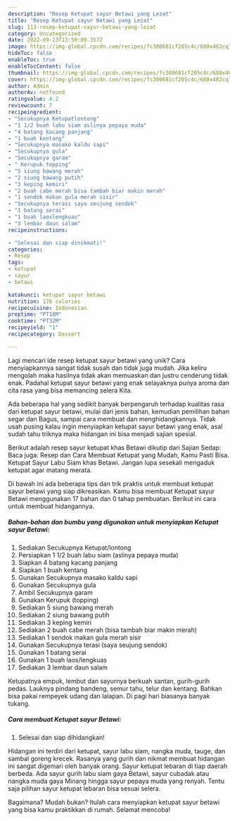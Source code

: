 ```yaml
---
description: "Resep Ketupat sayur Betawi yang Lezat"
title: "Resep Ketupat sayur Betawi yang Lezat"
slug: 113-resep-ketupat-sayur-betawi-yang-lezat
category: Uncategorized
date: 2022-09-23T13:59:09.357Z
image: https://img-global.cpcdn.com/recipes/fc300681cf205c4c/680x482cq70/ketupat-sayur-betawi-foto-resep-utama.jpg
hideToc: false
enableToc: true
enableTocContent: false
thumbnail: https://img-global.cpcdn.com/recipes/fc300681cf205c4c/680x482cq70/ketupat-sayur-betawi-foto-resep-utama.jpg
cover: https://img-global.cpcdn.com/recipes/fc300681cf205c4c/680x482cq70/ketupat-sayur-betawi-foto-resep-utama.jpg
author: Admin
authorAv: notfound
ratingvalue: 4.2
reviewcount: 7
recipeingredient:
- "Secukupnya Ketupatlontong"
- "1 1/2 buah labu siam aslinya pepaya muda"
- "4 batang kacang panjang"
- "1 buah kentang"
- "Secukupnya masako kaldu sapi"
- "Secukupnya gula"
- "Secukupnya garam"
- " Kerupuk topping"
- "5 siung bawang merah"
- "2 siung bawang putih"
- "3 keping kemiri"
- "2 buah cabe merah bisa tambah biar makin merah"
- "1 sendok makan gula merah sisir"
- "Secukupnya terasi saya seujung sendok"
- "1 batang serai"
- "1 buah laoslengkuas"
- "3 lembar daun salam"
recipeinstructions:

- "Selesai dan siap dinikmati!"
categories:
- Resep
tags:
- ketupat
- sayur
- betawi

katakunci: ketupat sayur betawi 
nutrition: 178 calories
recipecuisine: Indonesian
preptime: "PT18M"
cooktime: "PT32M"
recipeyield: "1"
recipecategory: Dessert

---
```





Lagi mencari ide resep ketupat sayur betawi yang unik? Cara menyiapkannya sangat tidak susah dan tidak juga mudah. Jika keliru mengolah maka hasilnya tidak akan memuaskan dan justru cenderung tidak enak. Padahal ketupat sayur betawi yang enak selayaknya punya aroma dan cita rasa yang bisa memancing selera Kita.





Ada beberapa hal yang sedikit banyak berpengaruh terhadap kualitas rasa dari ketupat sayur betawi, mulai dari jenis bahan, kemudian pemilihan bahan segar dan Bagus, sampai cara membuat dan menghidangkannya. Tidak usah pusing kalau ingin menyiapkan ketupat sayur betawi yang enak,      asal sudah tahu triknya maka hidangan ini bisa menjadi sajian spesial.














Berikut adalah resep sayur ketupat khas Betawi dikutip dari Sajian Sedap: Baca juga: Resep dan Cara Membuat Ketupat yang Mudah, Kamu Pasti Bisa. Ketupat Sayur Labu Siam khas Betawi. Jangan lupa sesekali mengaduk ketupat agar matang merata.






Di bawah ini ada beberapa tips dan trik praktis untuk membuat ketupat sayur betawi yang siap dikreasikan. Kamu bisa membuat Ketupat sayur Betawi menggunakan 17 bahan dan 0 tahap pembuatan. Berikut ini cara untuk membuat hidangannya.

<!--inarticleads1-->

##### Bahan-bahan dan bumbu yang digunakan untuk menyiapkan Ketupat sayur Betawi:

1. Sediakan Secukupnya Ketupat/lontong
1. Persiapkan 1 1/2 buah labu siam (aslinya pepaya muda)
1. Siapkan 4 batang kacang panjang
1. Siapkan 1 buah kentang
1. Gunakan Secukupnya masako kaldu sapi
1. Gunakan Secukupnya gula
1. Ambil Secukupnya garam
1. Gunakan  Kerupuk (topping)
1. Sediakan 5 siung bawang merah
1. Sediakan 2 siung bawang putih
1. Sediakan 3 keping kemiri
1. Sediakan 2 buah cabe merah (bisa tambah biar makin merah)
1. Sediakan 1 sendok makan gula merah sisir
1. Gunakan Secukupnya terasi (saya seujung sendok)
1. Gunakan 1 batang serai
1. Gunakan 1 buah laos/lengkuas
1. Sediakan 3 lembar daun salam


Ketupatnya empuk, lembut dan sayurnya berkuah santan, gurih-gurih pedas. Lauknya pindang bandeng, semur tahu, telur dan kentang. Bahkan bisa pakai rempeyek udang dan lalapan. Di pagi hari biasanya banyak tukang. 

<!--inarticleads2-->

##### Cara membuat Ketupat sayur Betawi:


1. Selesai dan siap dihidangkan!

Hidangan ini terdiri dari ketupat, sayur labu siam, nangka muda, tauge, dan sambal goreng krecek. Rasanya yang gurih dan nikmat membuat hidangan ini sangat digemari oleh banyak orang. Sayur ketupat lebaran di tiap daerah berbeda. Ada sayur gurih labu siam gaya Betawi, sayur cubadak atau nangka muda gaya Minang hingga sayur pepaya muda yang renyah. Tentu saja pilihan sayur ketupat lebaran bisa sesuai selera. 

Bagaimana? Mudah bukan? Itulah cara menyiapkan ketupat sayur betawi yang bisa kamu praktikkan di rumah. Selamat mencoba!
